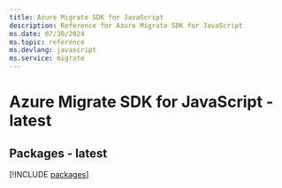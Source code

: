 ```yaml
---
title: Azure Migrate SDK for JavaScript
description: Reference for Azure Migrate SDK for JavaScript
ms.date: 07/30/2024
ms.topic: reference
ms.devlang: javascript
ms.service: migrate
---
```

# Azure Migrate SDK for JavaScript - latest
## Packages - latest
[!INCLUDE [packages](migrate-index.md)]